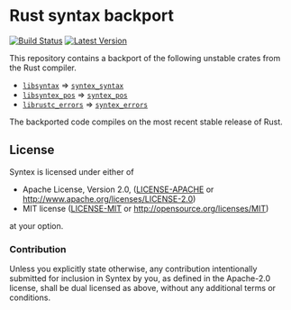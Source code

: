 Rust syntax backport
====================

[![Build Status](https://api.travis-ci.org/serde-rs/syntex.png?branch=master)](https://travis-ci.org/serde-rs/syntex)
[![Latest Version](https://img.shields.io/crates/v/syntex_syntax.svg)](https://crates.io/crates/syntex_syntax)

This repository contains a backport of the following unstable crates from the
Rust compiler.

- [`libsyntax`] => [`syntex_syntax`]
- [`libsyntex_pos`] => [`syntex_pos`]
- [`librustc_errors`] => [`syntex_errors`]

[`libsyntax`]: https://github.com/rust-lang/rust/tree/master/src/libsyntax
[`syntex_syntax`]: https://docs.rs/syntex_syntax
[`libsyntex_pos`]: https://github.com/rust-lang/rust/tree/master/src/libsyntex_pos
[`syntex_pos`]: https://docs.rs/syntex_pos
[`librustc_errors`]: https://github.com/rust-lang/rust/tree/master/src/librustc_errors
[`syntex_errors`]: https://docs.rs/syntex_errors

The backported code compiles on the most recent stable release of Rust.

## License

Syntex is licensed under either of

 * Apache License, Version 2.0, ([LICENSE-APACHE](LICENSE-APACHE) or
   http://www.apache.org/licenses/LICENSE-2.0)
 * MIT license ([LICENSE-MIT](LICENSE-MIT) or
   http://opensource.org/licenses/MIT)

at your option.

### Contribution

Unless you explicitly state otherwise, any contribution intentionally submitted
for inclusion in Syntex by you, as defined in the Apache-2.0 license, shall be
dual licensed as above, without any additional terms or conditions.
